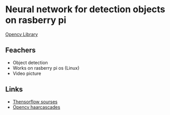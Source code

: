 
# Neural network for detection objects on rasberry pi

[Opencv Library](https://github.com/opencv/opencv)

## Feachers

- Object detection 
- Works on rasberry pi os (Linux)
- Video picture

## Links

- [Thensorflow sourses](https://github.com/tensorflow/models/blob/master/research/object_detection/utils/label_map_util.py)
- [Opencv haarcascades](https://github.com/opencv/opencv/tree/master/data/haarcascades)
